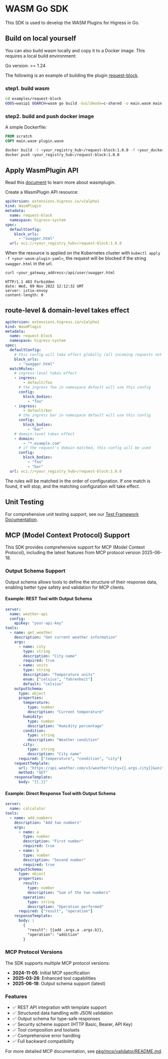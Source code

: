 # WASM Go SDK

This SDK is used to develop the WASM Plugins for Higress in Go.

## Build on local yourself

You can also build wasm locally and copy it to a Docker image. This requires a local build environment:

Go version: >= 1.24

The following is an example of building the plugin [request-block](examples/request-block).

### step1. build wasm

```bash
cd examples/request-block
GOOS=wasip1 GOARCH=wasm go build -buildmode=c-shared -o main.wasm main.go
```

### step2. build and push docker image

A simple Dockerfile:

```Dockerfile
FROM scratch
COPY main.wasm plugin.wasm
```

```bash
docker build -t <your_registry_hub>/request-block:1.0.0 -f <your_dockerfile> .
docker push <your_registry_hub>/request-block:1.0.0
```

## Apply WasmPlugin API

Read this [document](https://istio.io/latest/docs/reference/config/proxy_extensions/wasm-plugin/) to learn more about wasmplugin.

Create a WasmPlugin API resource:

```yaml
apiVersion: extensions.higress.io/v1alpha1
kind: WasmPlugin
metadata:
  name: request-block
  namespace: higress-system
spec:
  defaultConfig:
    block_urls:
      - "swagger.html"
  url: oci://<your_registry_hub>/request-block:1.0.0
```

When the resource is applied on the Kubernetes cluster with `kubectl apply -f <your-wasm-plugin-yaml>`,
the request will be blocked if the string `swagger.html` in the url.

```bash
curl <your_gateway_address>/api/user/swagger.html
```

```text
HTTP/1.1 403 Forbidden
date: Wed, 09 Nov 2022 12:12:32 GMT
server: istio-envoy
content-length: 0
```

## route-level & domain-level takes effect

```yaml
apiVersion: extensions.higress.io/v1alpha1
kind: WasmPlugin
metadata:
  name: request-block
  namespace: higress-system
spec:
  defaultConfig:
    # this config will take effect globally (all incoming requests not matched by rules below)
    block_urls:
      - "swagger.html"
  matchRules:
    # ingress-level takes effect
    - ingress:
        - default/foo
      # the ingress foo in namespace default will use this config
      config:
        block_bodies:
          - "foo"
    - ingress:
        - default/bar
      # the ingress bar in namespace default will use this config
      config:
        block_bodies:
          - "bar"
    # domain-level takes effect
    - domain:
        - "*.example.com"
      # if the request's domain matched, this config will be used
      config:
        block_bodies:
          - "foo"
          - "bar"
  url: oci://<your_registry_hub>/request-block:1.0.0
```

The rules will be matched in the order of configuration. If one match is found, it will stop, and the matching configuration will take effect.

## Unit Testing

For comprehensive unit testing support, see our [Test Framework Documentation](pkg/test/README.md).

## MCP (Model Context Protocol) Support

This SDK provides comprehensive support for MCP (Model Context Protocol), including the latest features from MCP protocol version 2025-06-18.

### Output Schema Support

Output schema allows tools to define the structure of their response data, enabling better type safety and validation for MCP clients.

#### Example: REST Tool with Output Schema

```yaml
server:
  name: weather-api
  config:
    apiKey: "your-api-key"
tools:
  - name: get_weather
    description: "Get current weather information"
    args:
      - name: city
        type: string
        description: "City name"
        required: true
      - name: units
        type: string
        description: "Temperature units"
        enum: ["celsius", "fahrenheit"]
        default: "celsius"
    outputSchema:
      type: object
      properties:
        temperature:
          type: number
          description: "Current temperature"
        humidity:
          type: number
          description: "Humidity percentage"
        condition:
          type: string
          description: "Weather condition"
        city:
          type: string
          description: "City name"
      required: ["temperature", "condition", "city"]
    requestTemplate:
      url: "https://api.weather.com/v3/weather?city={{.args.city}}&units={{.args.units}}&key={{.config.apiKey}}"
      method: "GET"
    responseTemplate:
      body: "{{.}}"
```

#### Example: Direct Response Tool with Output Schema

```yaml
server:
  name: calculator
tools:
  - name: add_numbers
    description: "Add two numbers"
    args:
      - name: a
        type: number
        description: "First number"
        required: true
      - name: b
        type: number
        description: "Second number"
        required: true
    outputSchema:
      type: object
      properties:
        result:
          type: number
          description: "Sum of the two numbers"
        operation:
          type: string
          description: "Operation performed"
      required: ["result", "operation"]
    responseTemplate:
      body: |
        {
          "result": {{add .args.a .args.b}},
          "operation": "addition"
        }
```

### MCP Protocol Versions

The SDK supports multiple MCP protocol versions:

- **2024-11-05**: Initial MCP specification
- **2025-03-26**: Enhanced tool capabilities
- **2025-06-18**: Output schema support (latest)

### Features

- ✅ REST API integration with template support
- ✅ Structured data handling with JSON validation
- ✅ Output schema for type-safe responses
- ✅ Security scheme support (HTTP Basic, Bearer, API Key)
- ✅ Tool composition and toolsets
- ✅ Comprehensive error handling
- ✅ Full backward compatibility

For more detailed MCP documentation, see [pkg/mcp/validator/README.md](pkg/mcp/validator/README.md).

